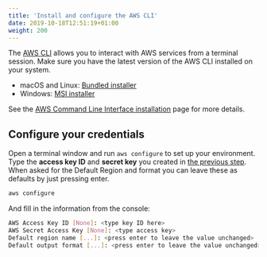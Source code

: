 ```yaml
---
title: 'Install and configure the AWS CLI'
date: 2019-10-18T12:51:19+01:00
weight: 200
---
```


The [AWS CLI](https://aws.amazon.com/cli/) allows you to interact with AWS services from a terminal session.
Make sure you have the latest version of the AWS CLI installed on your system.
 
 * macOS and Linux: [Bundled installer](https://docs.aws.amazon.com/cli/latest/userguide/awscli-install-bundle.html#install-bundle-other)
 * Windows: [MSI installer](https://docs.aws.amazon.com/cli/latest/userguide/install-windows.html#install-msi-on-windows)

See the [AWS Command Line Interface installation](https://docs.aws.amazon.com/cli/latest/userguide/installing.html) page for more details.

## Configure your credentials

Open a terminal window and run `aws configure` to set up your environment. Type
the **access key ID** and **secret key** you created in [the previous step](../100-account). When asked for the Default Region and format you can leave these as defaults by just pressing enter.

```bash
aws configure
```

And fill in the information from the console:

```bash
AWS Access Key ID [None]: <type key ID here>
AWS Secret Access Key [None]: <type access key>
Default region name [...]: <press enter to leave the value unchanged>
Default output format [...]: <press enter to leave the value unchanged>
```